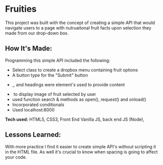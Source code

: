 # Fruities
This project was built with the concept of creating a simple API that would navigate users to a page with nutruaitonal fruit facts upon selection they made from our drop-down box. 

## How It's Made:
  Programming this simple API included the following:
  * Select class to create a dropbox menu containing fruit options
  * A button type for the "Submit" button
  * <P> ,<span>, and headings were element's used to provide content
  * <img> to display image of fruit selected by user 
  * used function search & methods as open(), request() and onload() 
  * Incorporated conditionals 
  * Used localhost:8000 
  


**Tech used:** HTML5, CSS3, Front End Vanilla JS, back end JS (Node), 

## Lessons Learned:

With more practice I find it easier to create simple API's without scripting it in the HTML file. As well it's crucial to know when spacing is going to affect your code. 
